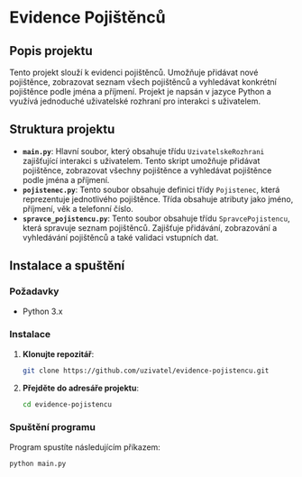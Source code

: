 # Evidence Pojištěnců

## Popis projektu
Tento projekt slouží k evidenci pojištěnců. Umožňuje přidávat nové pojištěnce, zobrazovat seznam všech pojištěnců a vyhledávat konkrétní pojištěnce podle jména a příjmení. Projekt je napsán v jazyce Python a využívá jednoduché uživatelské rozhraní pro interakci s uživatelem.

## Struktura projektu

- **`main.py`**: Hlavní soubor, který obsahuje třídu `UzivatelskeRozhrani` zajišťující interakci s uživatelem. Tento skript umožňuje přidávat pojištěnce, zobrazovat všechny pojištěnce a vyhledávat pojištěnce podle jména a příjmení.
- **`pojistenec.py`**: Tento soubor obsahuje definici třídy `Pojistenec`, která reprezentuje jednotlivého pojištěnce. Třída obsahuje atributy jako jméno, příjmení, věk a telefonní číslo.
- **`spravce_pojistencu.py`**: Tento soubor obsahuje třídu `SpravcePojistencu`, která spravuje seznam pojištěnců. Zajišťuje přidávání, zobrazování a vyhledávání pojištěnců a také validaci vstupních dat.

## Instalace a spuštění

### Požadavky
- Python 3.x

### Instalace
1. **Klonujte repozitář**:
    ```bash
    git clone https://github.com/uzivatel/evidence-pojistencu.git
    ```
2. **Přejděte do adresáře projektu**:
    ```bash
    cd evidence-pojistencu
    ```

### Spuštění programu
Program spustíte následujícím příkazem:
```bash
python main.py
